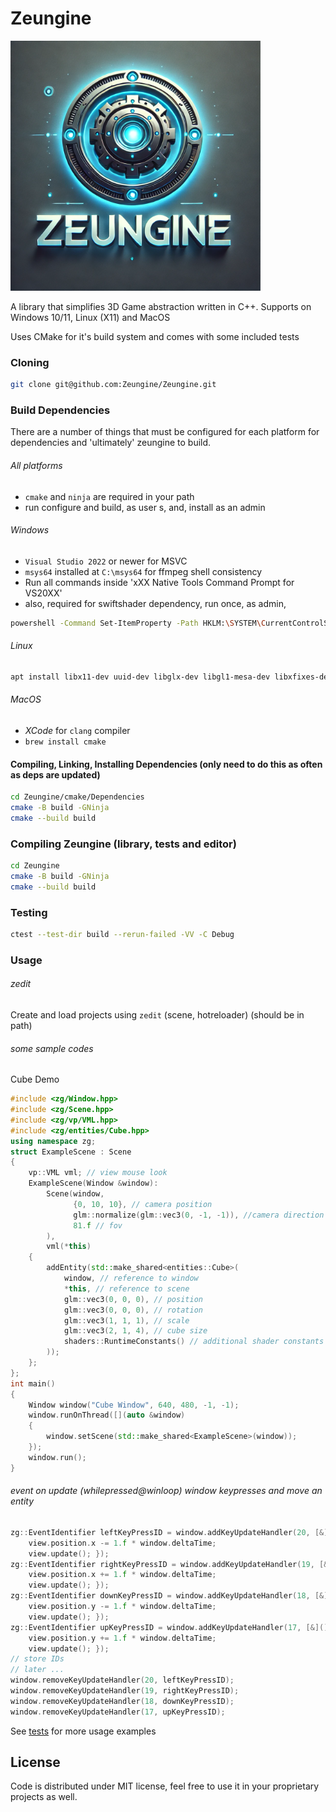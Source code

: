 # Zeungine

<img src="/images/zeungine-logo.png" alt="Zeungine Logo" width="400" height="400">

A library that simplifies 3D Game abstraction written in C++. Supports on Windows 10/11, Linux (X11) and MacOS

Uses CMake for it's build system and comes with some included tests

### Cloning

```bash
git clone git@github.com:Zeungine/Zeungine.git
```

### Build Dependencies

There are a number of things that must be configured for each platform for dependencies and 'ultimately' zeungine to build. 

###### All platforms

 - `cmake` and `ninja` are required in your path
 - run configure and build, as user s, and, install as an admin

###### Windows

 - `Visual Studio 2022` or newer for MSVC
 - `msys64` installed at `C:\msys64` for ffmpeg shell consistency
 - Run all commands inside 'xXX Native Tools Command Prompt for VS20XX'
 - also, required for swiftshader dependency, run once, as admin,
```bash
powershell -Command Set-ItemProperty -Path HKLM:\SYSTEM\CurrentControlSet\Control\FileSystem -Name LongPathsEnabled -Value 1
```

###### Linux

```bash
apt install libx11-dev uuid-dev libglx-dev libgl1-mesa-dev libxfixes-dev libxrandr-dev libxkbcommon-dev
```

###### MacOS

 - *XCode* for `clang` compiler
 - `brew install cmake`

#### Compiling, Linking, Installing Dependencies (only need to do this as often as deps are updated)

```bash
cd Zeungine/cmake/Dependencies
cmake -B build -GNinja
cmake --build build
```

### Compiling Zeungine (library, tests and editor)

```bash
cd Zeungine
cmake -B build -GNinja
cmake --build build
```

### Testing

```bash
ctest --test-dir build --rerun-failed -VV -C Debug
```

### Usage

###### zedit

Create and load projects using `zedit` (scene, hotreloader) (should be in path)

###### some sample codes

Cube Demo
```cpp
#include <zg/Window.hpp>
#include <zg/Scene.hpp>
#include <zg/vp/VML.hpp>
#include <zg/entities/Cube.hpp>
using namespace zg;
struct ExampleScene : Scene
{
    vp::VML vml; // view mouse look
    ExampleScene(Window &window):
        Scene(window,
              {0, 10, 10}, // camera position
              glm::normalize(glm::vec3(0, -1, -1)), //camera direction
              81.f // fov
        ),
        vml(*this)
    {
        addEntity(std::make_shared<entities::Cube>(
            window, // reference to window
            *this, // reference to scene
            glm::vec3(0, 0, 0), // position
            glm::vec3(0, 0, 0), // rotation
            glm::vec3(1, 1, 1), // scale
            glm::vec3(2, 1, 4), // cube size
            shaders::RuntimeConstants() // additional shader constants
        ));
    };
};
int main()
{
    Window window("Cube Window", 640, 480, -1, -1);
    window.runOnThread([](auto &window)
    {
        window.setScene(std::make_shared<ExampleScene>(window));
    });
    window.run();
}
```

###### event on update (whilepressed@winloop) window keypresses and move an entity

```cpp
zg::EventIdentifier leftKeyPressID = window.addKeyUpdateHandler(20, [&]{
    view.position.x -= 1.f * window.deltaTime;
    view.update(); });
zg::EventIdentifier rightKeyPressID = window.addKeyUpdateHandler(19, [&]{
    view.position.x += 1.f * window.deltaTime;
    view.update(); });
zg::EventIdentifier downKeyPressID = window.addKeyUpdateHandler(18, [&](){
    view.position.y -= 1.f * window.deltaTime;
    view.update(); });
zg::EventIdentifier upKeyPressID = window.addKeyUpdateHandler(17, [&](){
    view.position.y += 1.f * window.deltaTime;
    view.update(); });
// store IDs
// later ...
window.removeKeyUpdateHandler(20, leftKeyPressID);
window.removeKeyUpdateHandler(19, rightKeyPressID);
window.removeKeyUpdateHandler(18, downKeyPressID);
window.removeKeyUpdateHandler(17, upKeyPressID);
```

See [tests](/tests) for more usage examples

## License

Code is distributed under MIT license, feel free to use it in your proprietary projects as well.

